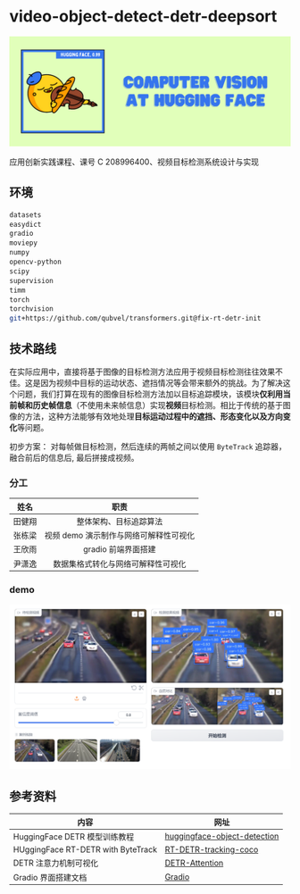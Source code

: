 # video-object-detect-detr-deepsort

![banner.png](assess/banner.png)

应用创新实践课程、课号 C 208996400、视频目标检测系统设计与实现

## 环境

```bash
datasets
easydict
gradio
moviepy
numpy
opencv-python
scipy
supervision
timm
torch
torchvision
git+https://github.com/qubvel/transformers.git@fix-rt-detr-init
```
## 技术路线

在实际应用中，直接将基于图像的目标检测方法应用于视频目标检测往往效果不佳。这是因为视频中目标的运动状态、遮挡情况等会带来额外的挑战。为了解决这个问题，我们打算在现有的图像目标检测方法加以目标追踪模块，该模块**仅利用当前帧和历史帧信息**（不使用未来帧信息）实现**视频**目标检测。相比于传统的基于图像的方法，这种方法能够有效地处理**目标运动过程中的遮挡、形态变化以及方向变化**等问题。

初步方案：
对每帧做目标检测，然后连续的两帧之间以使用 `ByteTrack` 追踪器，融合前后的信息后, 最后拼接成视频。

### 分工

| 姓名  |           职责           |
| :-: | :--------------------: |
| 田健翔 |      整体架构、目标追踪算法       |
| 张栋梁 | 视频 demo 演示制作与网络可解释性可视化 |
| 王欣雨 |     gradio 前端界面搭建      |
| 尹潇逸 |   数据集格式转化与网络可解释性可视化    |

### demo

![demo.png](assess/demo.png)

## 参考资料

| 内容                                 | 网址                                                                                                                                               |
| ---------------------------------- | ------------------------------------------------------------------------------------------------------------------------------------------------ |
| HuggingFace DETR 模型训练教程            | [huggingface-object-detection](https://huggingface.co/tasks/object-detection)                                                                    |
| HUggingFace RT-DETR with ByteTrack | [RT-DETR-tracking-coco](https://huggingface.co/spaces/merve/RT-DETR-tracking-coco)                                                               |
| DETR 注意力机制可视化                      | [DETR-Attention](https://colab.research.google.com/github/facebookresearch/detr/blob/colab/notebooks/detr_attention.ipynb#scrollTo=frMO0BaCYTEr) |
| Gradio 界面搭建文档                      | [Gradio](https://www.gradio.app/)                                                                                                                |
